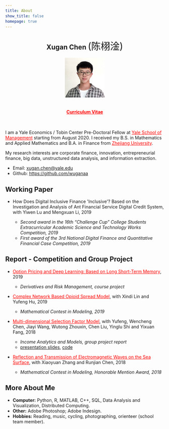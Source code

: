 ```yaml
---
title: About
show_title: false
homepage: true
---
```




## <center><span style="font-weight:bold;">Xugan Chen </span><span style="font-weight:normal;font-size:30px">(陈栩淦)</span></center>
<!-- Xᴜɢᴀɴ Cʜᴇɴ -->


<!-- yaleblue   : #00356b-->
<!-- ylb        : red-->
<!-- yo         : #bd5319-->
<!-- ylight     : #d9e9f2-->


<center><img src="/images/myself.jpg" width="25%" height="25%"></img></center>
<br></br> 
<center><a href="/download/xuganchen_cv.pdf" target="_blank"  style="font-weight:bold;color:red;">Curriculum Vitae</a></center>
<br></br> 

I am a Yale Economics / Tobin Center Pre-Doctoral Fellow at <a href="https://som.yale.edu"  style="color:red;" target="_blank">Yale School of Management</a> starting from August 2020. I received my B.S. in Mathematics and Applied Mathematics and B.A. in Finance from <a href="http://www.zju.edu.cn"  style="color:red;" target="_blank">Zhejiang University</a>.

My research interests are corporate finance, innovation, entrepreneurial finance, big data, unstructured data analysis, and information extraction.

<!-- * Address: 866 Yuhangtang Rd, Hangzhou 310058, China -->
* Email: <a href="mailto:xugan.chen@yale.edu" target="_blank"  style="font-weight:bold;color:red;">xugan.chen@yale.edu</a>
* Github: <a href="https://github.com/wuganaa" target="_blank"  style="font-weight:bold;color:red;">https://github.com/wuganaa</a>




## **Working Paper**

* How Does Digital Inclusive Finance 'Inclusive'? Based on the Investigation and Analysis of Ant Financial Service Digital Credit System, with Yiwen Lu and Mengxuan Li, 2019

    * *Second award in the 16th “Challenge Cup” College Students Extracurricular Academic Science and Technology Works Competition, 2019*
    * *First award of the 3rd National Digital Finance and Quantitative Financial Case Competition, 2019*


## **Report - Competition and Group Project**



* <a href="/download/20190627Options_report.pdf" target="_blank"  style="color:red;">Option Pricing and Deep Learning: Based on Long Short-Term Memory</a>, 2019

    * *Derivatives and Risk Management, course project*
  
    

* <a href="/download/20190129MCM.pdf" target="_blank"  style="color:red;">Complex Network Based Opioid Spread Model</a>, with Xindi Lin and Yufeng Hu, 2019

    * *Mathematical Contest in Modeling,  2019*



* <a href="/download/20181211FIreport.pdf" target="_blank"  style="color:red;">Multi-dimensional Selection Factor Model</a>, with Yufeng, Wencheng Chen, Jiayi Wang, Wutong Zhouxin, Chen Liu, Yinglu Shi and Yixuan Fang, 2018

    * *Income Analytics and Models, group project report*
    * [presentation slides](/download/20181211FIpre.pdf), [code](https://github.com/WuganAa/FixIncome_Predicting_Bond_Excess_Return)



* <a href="/download/20180212MCM.pdf" target="_blank"  style="color:red;">Reflection and Transmission of Electromagnetic Waves on the Sea Surface</a>, with Xiaoyuan Zhang and Runjian Chen, 2018

    * *Mathematical Contest in Modeling, Honorable Mention Award, 2018*



<!-- * <a href="/download/20181008StockML.pdf" target="_blank"  style="color:red;">CSI 300 Stock Strategy Based on Machine Learning and BL Model</a>, with Yufeng Hu, Yinglu Shi, Mingyuan Tang and Tianhao Zhang, 2019
    * *The First UBS Global Quantitative Competition, Seventh Price in National Finals, 2018*
    * [code](https://github.com/WuganAa/stock_selection_with_machine_learning) -->



<!-- * <a href="/download/20180826SkinDL.pdf" target="_blank"  style="color:red;">Skin Lesion Analysis Using Melanoma Detection Based on Deep Learning</a>, with Xindi Lin and Lisang Ding, 2018
    * *Mathematical Software,  group project report*
    * [code](https://github.com/WuganAa/skin_lesion_analysis_using_deep_learning) -->


## **More About Me**

* **Computer:** Python, R, MATLAB, C++, SQL, Data Analysis and Visualization, Distributed Computing.
* **Other:** Adobe Photoshop; Adobe Indesign.
* **Hobbies:** Reading, music, cycling, photographing, orienteer (school team member).
